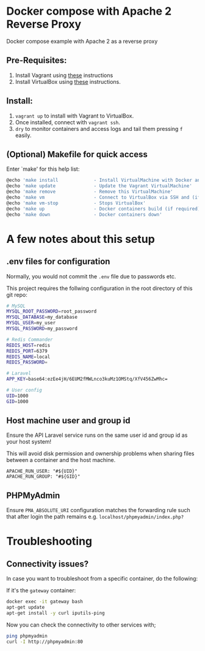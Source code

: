# Docker compose with Apache 2 Reverse Proxy

Docker compose example with Apache 2 as a reverse proxy 

## Pre-Requisites:

1. Install Vagrant using [these](https://developer.hashicorp.com/vagrant/docs/installation) instructions
2. Install VirtualBox using [these](https://www.virtualbox.org/wiki/Downloads) instructions.

## Install:

1. `vagrant up` to install with Vagrant to VirtualBox.
2. Once installed, connect with `vagrant ssh`.
3. `dry` to monitor containers and access logs and tail them pressing `f` easily.

## (Optional) Makefile for quick access

Enter `make' for this help list:

```bash
@echo 'make install				- Install VirtualMachine with Docker and LangFlow'
@echo 'make update				- Update the Vagrant VirtualMachine'
@echo 'make remove				- Remove this VirtualMachine'
@echo 'make vm					- Connect to VirtualBox via SSH and (if required) starts VirtualBox first'
@echo 'make vm-stop				- Stops VirtualBox'
@echo 'make up					- Docker containers build (if required) and up as a daemon (in the background)'
@echo 'make down				- Docker containers down'
```

# A few notes about this setup

## .env files for configuration

Normally, you would not commit the `.env` file due to passwords etc. 

This project requires the follwing configuration in the root directory of this git repo:

```bash
# MySQL
MYSQL_ROOT_PASSWORD=root_password
MYSQL_DATABASE=my_database
MYSQL_USER=my_user
MYSQL_PASSWORD=my_password

# Redis Commander
REDIS_HOST=redis
REDIS_PORT=6379
REDIS_NAME=local
REDIS_PASSWORD=

# Laravel
APP_KEY=base64:ezEe4jH/6EUM2fMWLnco3kuMz1OMStq/XfV456ZwMhc=

# User config
UID=1000
GID=1000
```

## Host machine user and group id

Ensure the API Laravel service runs on the same user id and group id as your host system!

This will avoid disk permission and ownership problems when sharing files between a container and the host machine.

```shell
APACHE_RUN_USER: "#${UID}"
APACHE_RUN_GROUP: "#${GID}"
```

## PHPMyAdmin

Ensure `PMA_ABSOLUTE_URI` configuration matches the forwarding rule such that after login the path remains e.g. `localhost/phpmyadmin/index.php?`


# Troubleshooting

## Connectivity issues?

In case you want to troubleshoot from a specific container, do the following:

If it's the `gateway` container:

```bash
docker exec -it gateway bash
apt-get update
apt-get install -y curl iputils-ping
```

Now you can check the connectivity to other services with;

```bash
ping phpmyadmin
curl -I http://phpmyadmin:80
```